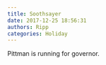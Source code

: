 ```yaml
---
title: Soothsayer
date: 2017-12-25 18:56:31
authors: Ripp
categories: Holiday
---
```


 Pittman is running for governor.